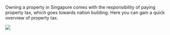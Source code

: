 Owning a property in Singapore comes with the responsibility of paying property tax, which goes towards nation building. Here you can gain a quick overview of property tax.

![](https://www.iras.gov.sg/media/images/default-source/uploadedimages/pages/oie!_iras_propertytax_9-01.png?sfvrsn=f38293d7_0)